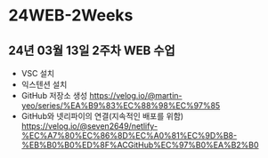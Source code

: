 # 24WEB-2Weeks
## 24년 03월 13일 2주차 WEB 수업
- VSC 설치
- 익스텐션 설치
- GitHub 저장소 생성
https://velog.io/@martin-yeo/series/%EA%B9%83%EC%88%98%EC%97%85
- GitHub와 넷리파이의 연결(지속적인 배포를 위함)
https://velog.io/@seven2649/netlify-%EC%A7%80%EC%86%8D%EC%A0%81%EC%9D%B8-%EB%B0%B0%ED%8F%ACGitHub%EC%97%B0%EA%B2%B0